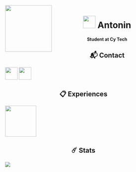 <h1 align="center">
    <img align="left" height="150" src="https://media.discordapp.net/attachments/835956277464530944/1073708909782646924/19098d619238d0439c7935216a14aaad.png">
    <br>
    <img height="40" src="https://cdn.discordapp.com/attachments/835956277464530944/1073712189774516295/729441672005419028.png">
    Antonin
</h1>
<h4 align="center">Student at Cy Tech</h4>
<h2 align="center">📬 Contact</h2>
<p align="left">
    <img height="40" src="https://discord.c99.nl/widget/theme-3/424290757445419009.png">
    <img height="40" src="https://img.shields.io/badge/LinkedIn-0077B5?style=for-the-badge&logo=linkedin&logoColor=white">
</p>
<h2 align="center">📋 Experiences</h2>
<a href="https://rivrs.io"><img height="100" src="https://media.discordapp.net/attachments/1036303987084898415/1170716571132510248/icon_green.png"></a>

<h2 align="center">☄️ Stats</h2>
<img src="https://github-readme-stats.vercel.app/api/wakatime?username=TopeEstLa&theme=dark">
